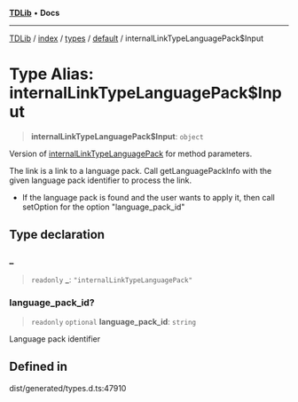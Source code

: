 [**TDLib**](../../../../../../README.md) • **Docs**

***

[TDLib](../../../../../../modules.md) / [index](../../../../../README.md) / [types](../../../README.md) / [default](../README.md) / internalLinkTypeLanguagePack$Input

# Type Alias: internalLinkTypeLanguagePack$Input

> **internalLinkTypeLanguagePack$Input**: `object`

Version of [internalLinkTypeLanguagePack](internalLinkTypeLanguagePack.md) for method parameters.

The link is a link to a language pack. Call getLanguagePackInfo with the given language pack identifier to process the link.

- If the language pack is found and the user wants to apply it, then call setOption for the option "language_pack_id"

## Type declaration

### \_

> `readonly` **\_**: `"internalLinkTypeLanguagePack"`

### language\_pack\_id?

> `readonly` `optional` **language\_pack\_id**: `string`

Language pack identifier

## Defined in

dist/generated/types.d.ts:47910
